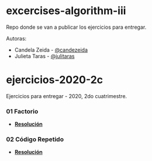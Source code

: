 # excercises-algorithm-iii

Repo donde se van a publicar los ejercicios para entregar.


Autoras: 
- Candela Zeida - [@candezeida](https://github.com/candezeida)
- Julieta Taras - [@julitaras](https://github.com/julitaras)

# ejercicios-2020-2c
Ejercicios para entregar - 2020, 2do cuatrimestre.

### 01 Factorio

- **[Resolución](https://github.com/julitaras/exercises-algorithm-iii/wiki/01---Factorio)**

### 02 Código Repetido

- **[Resolución](https://github.com/julitaras/exercises-algorithm-iii/wiki/02-C%C3%B3digo-repetido)**
